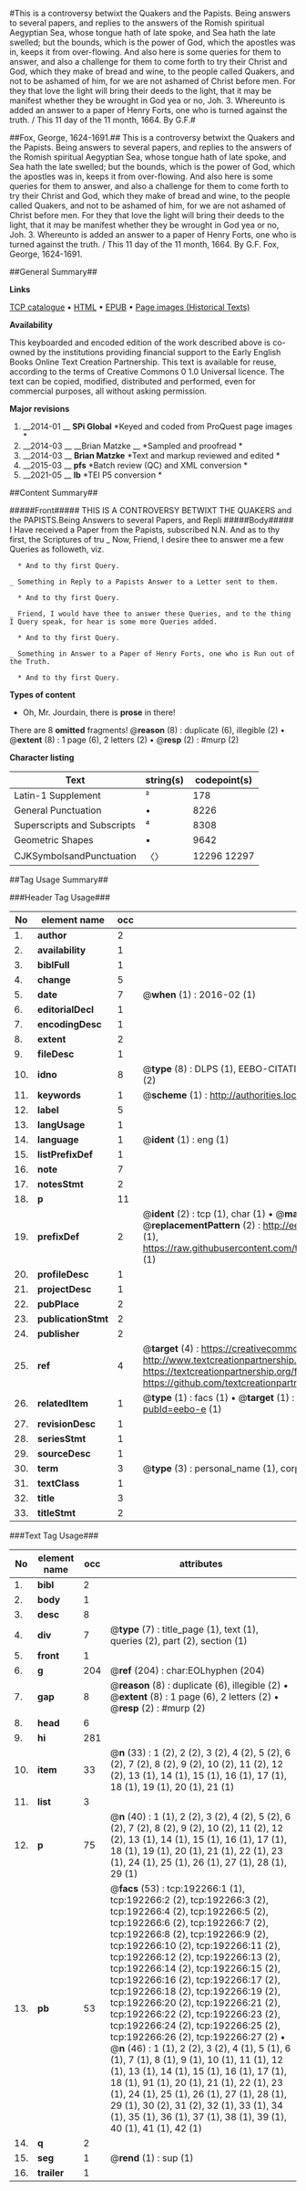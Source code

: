 #This is a controversy betwixt the Quakers and the Papists. Being answers to several papers, and replies to the answers of the Romish spiritual Aegyptian Sea, whose tongue hath of late spoke, and Sea hath the late swelled; but the bounds, which is the power of God, which the apostles was in, keeps it from over-flowing. And also here is some queries for them to answer, and also a challenge for them to come forth to try their Christ and God, which they make of bread and wine, to the people called Quakers, and not to be ashamed of him, for we are not ashamed of Christ before men. For they that love the light will bring their deeds to the light, that it may be manifest whether they be wrought in God yea or no, Joh. 3. Whereunto is added an answer to a paper of Henry Forts, one who is turned against the truth. / This 11 day of the 11 month, 1664. By G.F.#

##Fox, George, 1624-1691.##
This is a controversy betwixt the Quakers and the Papists. Being answers to several papers, and replies to the answers of the Romish spiritual Aegyptian Sea, whose tongue hath of late spoke, and Sea hath the late swelled; but the bounds, which is the power of God, which the apostles was in, keeps it from over-flowing. And also here is some queries for them to answer, and also a challenge for them to come forth to try their Christ and God, which they make of bread and wine, to the people called Quakers, and not to be ashamed of him, for we are not ashamed of Christ before men. For they that love the light will bring their deeds to the light, that it may be manifest whether they be wrought in God yea or no, Joh. 3. Whereunto is added an answer to a paper of Henry Forts, one who is turned against the truth. / This 11 day of the 11 month, 1664. By G.F.
Fox, George, 1624-1691.

##General Summary##

**Links**

[TCP catalogue](http://www.ota.ox.ac.uk/tcp/)  • 
[HTML](http://tei.it.ox.ac.uk/tcp/Texts-HTML/free/B09/B09161.html)  • 
[EPUB](http://tei.it.ox.ac.uk/tcp/Texts-EPUB/free/B09/B09161.epub) • 
[Page images (Historical Texts)](https://historicaltexts.jisc.ac.uk/eebo-124064181e)

**Availability**

This keyboarded and encoded edition of the work described above is co-owned by the
    institutions providing financial support to the Early English Books Online Text Creation
    Partnership. This text is available for reuse, according to the terms of  Creative Commons 0 1.0 Universal
    licence. The text can be copied, modified, distributed and performed, even for commercial
    purposes, all without asking permission.

**Major revisions**

1. __2014-01 __ __SPi Global__ *Keyed and coded from ProQuest page images *
1. __2014-03 __ __Brian Matzke __ *Sampled and proofread *
1. __2014-03 __ __Brian Matzke__ *Text and markup reviewed and edited *
1. __2015-03 __ __pfs__ *Batch review (QC) and XML conversion *
1. __2021-05 __ __lb__ *TEI P5 conversion *

##Content Summary##

#####Front#####
THIS IS A CONTROVERSY BETWIXT THE QUAKERS and the PAPISTS.Being Answers to several Papers, and Repli
#####Body#####
I Have received a Paper from the Papists, subscribed N.N. And as to thy first, the Scriptures of tru
    _ Now, Friend, I desire thee to answer me a few Queries as followeth, viz.

      * And to thy first Query.

    _ Something in Reply to a Papists Answer to a Letter sent to them.

      * And to thy first Query.

    _ Friend, I would have thee to answer these Queries, and to the thing I Query speak, for hear is some more Queries added.

      * And to thy first Query.

    _ Something in Answer to a Paper of Henry Forts, one who is Run out of the Truth.

      * And to thy first Query.

**Types of content**

  * Oh, Mr. Jourdain, there is **prose** in there!

There are 8 **omitted** fragments! 
 @__reason__ (8) : duplicate (6), illegible (2)  •  @__extent__ (8) : 1 page (6), 2 letters (2)  •  @__resp__ (2) : #murp (2)

**Character listing**


|Text|string(s)|codepoint(s)|
|---|---|---|
|Latin-1 Supplement|²|178|
|General Punctuation|•|8226|
|Superscripts             and Subscripts|⁴|8308|
|Geometric Shapes|▪|9642|
|CJKSymbolsandPunctuation|〈〉|12296 12297|

##Tag Usage Summary##

###Header Tag Usage###

|No|element name|occ|attributes|
|---|---|---|---|
|1.|__author__|2||
|2.|__availability__|1||
|3.|__biblFull__|1||
|4.|__change__|5||
|5.|__date__|7| @__when__ (1) : 2016-02 (1)|
|6.|__editorialDecl__|1||
|7.|__encodingDesc__|1||
|8.|__extent__|2||
|9.|__fileDesc__|1||
|10.|__idno__|8| @__type__ (8) : DLPS (1), EEBO-CITATION (1), VID (1), EEBO-PROQUEST (1), OCLC (2), STC (2)|
|11.|__keywords__|1| @__scheme__ (1) : http://authorities.loc.gov/ (1)|
|12.|__label__|5||
|13.|__langUsage__|1||
|14.|__language__|1| @__ident__ (1) : eng (1)|
|15.|__listPrefixDef__|1||
|16.|__note__|7||
|17.|__notesStmt__|2||
|18.|__p__|11||
|19.|__prefixDef__|2| @__ident__ (2) : tcp (1), char (1)  •  @__matchPattern__ (2) : ([0-9\-]+):([0-9IVX]+) (1), (.+) (1)  •  @__replacementPattern__ (2) : http://eebo.chadwyck.com/downloadtiff?vid=$1&page=$2 (1), https://raw.githubusercontent.com/textcreationpartnership/Texts/master/tcpchars.xml#$1 (1)|
|20.|__profileDesc__|1||
|21.|__projectDesc__|1||
|22.|__pubPlace__|2||
|23.|__publicationStmt__|2||
|24.|__publisher__|2||
|25.|__ref__|4| @__target__ (4) : https://creativecommons.org/publicdomain/zero/1.0/ (1), http://www.textcreationpartnership.org/docs/. (1), https://textcreationpartnership.org/faq/#faq05 (1), https://github.com/textcreationpartnership (1)|
|26.|__relatedItem__|1| @__type__ (1) : facs (1)  •  @__target__ (1) : https://data.historicaltexts.jisc.ac.uk/view?pubId=eebo-e (1)|
|27.|__revisionDesc__|1||
|28.|__seriesStmt__|1||
|29.|__sourceDesc__|1||
|30.|__term__|3| @__type__ (3) : personal_name (1), corporate_name (2)|
|31.|__textClass__|1||
|32.|__title__|3||
|33.|__titleStmt__|2||


###Text Tag Usage###

|No|element name|occ|attributes|
|---|---|---|---|
|1.|__bibl__|2||
|2.|__body__|1||
|3.|__desc__|8||
|4.|__div__|7| @__type__ (7) : title_page (1), text (1), queries (2), part (2), section (1)|
|5.|__front__|1||
|6.|__g__|204| @__ref__ (204) : char:EOLhyphen (204)|
|7.|__gap__|8| @__reason__ (8) : duplicate (6), illegible (2)  •  @__extent__ (8) : 1 page (6), 2 letters (2)  •  @__resp__ (2) : #murp (2)|
|8.|__head__|6||
|9.|__hi__|281||
|10.|__item__|33| @__n__ (33) : 1 (2), 2 (2), 3 (2), 4 (2), 5 (2), 6 (2), 7 (2), 8 (2), 9 (2), 10 (2), 11 (2), 12 (2), 13 (1), 14 (1), 15 (1), 16 (1), 17 (1), 18 (1), 19 (1), 20 (1), 21 (1)|
|11.|__list__|3||
|12.|__p__|75| @__n__ (40) : 1 (1), 2 (2), 3 (2), 4 (2), 5 (2), 6 (2), 7 (2), 8 (2), 9 (2), 10 (2), 11 (2), 12 (2), 13 (1), 14 (1), 15 (1), 16 (1), 17 (1), 18 (1), 19 (1), 20 (1), 21 (1), 22 (1), 23 (1), 24 (1), 25 (1), 26 (1), 27 (1), 28 (1), 29 (1)|
|13.|__pb__|53| @__facs__ (53) : tcp:192266:1 (1), tcp:192266:2 (2), tcp:192266:3 (2), tcp:192266:4 (2), tcp:192266:5 (2), tcp:192266:6 (2), tcp:192266:7 (2), tcp:192266:8 (2), tcp:192266:9 (2), tcp:192266:10 (2), tcp:192266:11 (2), tcp:192266:12 (2), tcp:192266:13 (2), tcp:192266:14 (2), tcp:192266:15 (2), tcp:192266:16 (2), tcp:192266:17 (2), tcp:192266:18 (2), tcp:192266:19 (2), tcp:192266:20 (2), tcp:192266:21 (2), tcp:192266:22 (2), tcp:192266:23 (2), tcp:192266:24 (2), tcp:192266:25 (2), tcp:192266:26 (2), tcp:192266:27 (2)  •  @__n__ (46) : 1 (1), 2 (2), 3 (2), 4 (1), 5 (1), 6 (1), 7 (1), 8 (1), 9 (1), 10 (1), 11 (1), 12 (1), 13 (1), 14 (1), 15 (1), 16 (1), 17 (1), 18 (1), 91 (1), 20 (1), 21 (1), 22 (1), 23 (1), 24 (1), 25 (1), 26 (1), 27 (1), 28 (1), 29 (1), 30 (2), 31 (2), 32 (1), 33 (1), 34 (1), 35 (1), 36 (1), 37 (1), 38 (1), 39 (1), 40 (1), 41 (1), 42 (1)|
|14.|__q__|2||
|15.|__seg__|1| @__rend__ (1) : sup (1)|
|16.|__trailer__|1||

